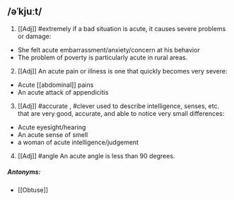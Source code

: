 ## /əˈkjuːt/ 
1. [[Adj]]
#extremely 
if a bad situation is acute, it causes severe problems or damage:

- She felt acute embarrassment/anxiety/concern at his behavior
- The problem of poverty is particularly acute in rural areas.

2. [[Adj]]
An acute pain or illness is one that quickly becomes very severe:

- Acute [[abdominal]] pains
- An acute attack of appendicitis

3. [[Adj]]
#accurate , #clever
used to describe intelligence, senses, etc. that are very good, accurate, and able to notice very small differences:

- Acute eyesight/hearing
- An acute sense of smell
- a woman of acute intelligence/judgement

4. [[Adj]]
#angle
An acute angle is less than 90 degrees.

##### Antonyms:
- [[Obtuse]]

